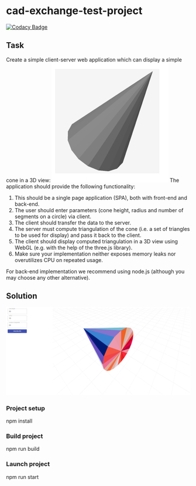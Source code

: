 # cad-exchange-test-project
[![Codacy Badge](https://app.codacy.com/project/badge/Grade/996f7999507b41f198dac4e54ed71a56)](https://www.codacy.com/gh/michaellux/cad-exchange-test-project/dashboard?utm_source=github.com&amp;utm_medium=referral&amp;utm_content=michaellux/cad-exchange-test-project&amp;utm_campaign=Badge_Grade)
## Task
Create a simple client-server web application which can display a simple cone in a 3D view: 
![Конус](./cone.png)
The application should provide the following functionality: 
1. This should be a single page application (SPA), both with front-end and back-end. 
2. The user should enter parameters (cone height, radius and number of segments on a circle) via client. 
3. The client should transfer the data to the server. 
4. The server must compute triangulation of the cone (i.e. a set of triangles to be used for display) and 
pass it back to the client.  
5. The client should display computed triangulation in a 3D view using WebGL (e.g. with the help of 
the three.js library). 
6. Make sure your implementation neither exposes memory leaks nor overutilizes CPU on repeated 
usage.

For back-end implementation we recommend using node.js (although you may choose any other alternative).

## Solution

![Скриншот программы](./working_app.png)
### Project setup
npm install
### Build project
npm run build
### Launch project
npm run start

